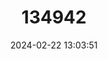 ---
title: "134942"
category: "Syntripsa flavichela"
draft: false
date: 2024-02-22 13:03:51
languages:
  English: ["Towuti Molluscivore Crab"]
---